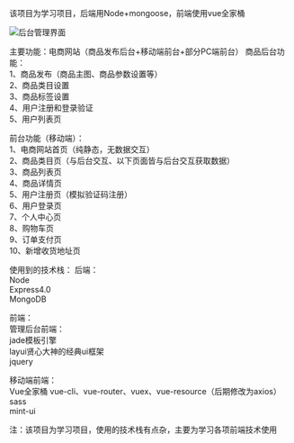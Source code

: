该项目为学习项目，后端用Node+mongoose，前端使用vue全家桶

![后台管理界面](http://pic.yupoo.com/abc6551776/2130f50a/47588718.jpg)

主要功能：电商网站（商品发布后台+移动端前台+部分PC端前台）
商品后台功能：  
1、商品发布（商品主图、商品参数设置等）  
2、商品类目设置  
3、商品标签设置  
4、用户注册和登录验证   
5、用户列表页  
			
			
前台功能（移动端）：  
1、电商网站首页（纯静态，无数据交互）  
2、商品类目页（与后台交互、以下页面皆与后台交互获取数据）  
3、商品列表页  
4、商品详情页  
5、用户注册页（模拟验证码注册）  
6、用户登录页  
7、个人中心页  
8、购物车页  
9、订单支付页  
10、新增收货地址页  
			
使用到的技术栈：
后端：  
	Node  
	Express4.0  
	MongoDB  


前端：  
管理后台前端：  
jade模板引擎  
layui贤心大神的经典ui框架  
jquery  
	
移动端前端：  
Vue全家桶 vue-cli、vue-router、vuex、vue-resource（后期修改为axios）  
sass  
mint-ui  

注：该项目为学习项目，使用的技术栈有点杂，主要为学习各项前端技术使用